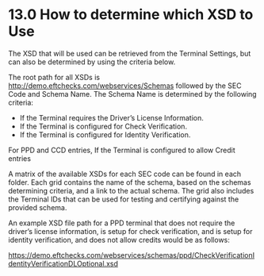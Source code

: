 # 13.0 How to determine which XSD to Use 

The XSD that will be used can be retrieved from the Terminal Settings, but can also be determined by using the criteria below.   

The root path for all XSDs is http://demo.eftchecks.com/webservices/Schemas followed by the SEC Code and Schema Name. The Schema Name is determined by the following criteria: 

- If the Terminal requires the Driver’s License Information.  
- If the Terminal is configured for Check Verification. 
- If the Terminal is configured for Identity Verification. 

For PPD and CCD entries, If the Terminal is configured to allow Credit entries 

A matrix of the available XSDs for each SEC code can be found in each folder. Each grid contains the name of the schema, based on the schemas determining criteria, and a link to the actual schema.  The grid also includes the Terminal IDs that can be used for testing and certifying against the provided schema. 

An example XSD file path for a PPD terminal that does not require the driver’s license information, is setup for check verification, and is setup for identity verification, and does not allow credits would be as follows:  

https://demo.eftchecks.com/webservices/schemas/ppd/CheckVerificationIdentityVerificationDLOptional.xsd 
